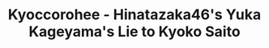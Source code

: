 ---
layout: videojs
title:  Kyoccorohee - Hinatazaka46's Yuka Kageyama's Lie to Kyoko Saito
category: tv
description: >+
    From "Kyoccorohee" (TV Asahi), November 21, 2022

    Translation by @sasori39883522
id: qH7ucsja7sw6
lang: en
subtitles: キョコロヒー日向坂46影山優佳が齊藤京子についていた嘘.en.vtt
video_url: https://www.youtube.com/embed/kIqpM8XgxQw?end=162
thumbnail: https://i.ytimg.com/vi/kIqpM8XgxQw/maxresdefault.jpg
plink: https://hinatacampaign.github.io/kyoccorohee-kage-world-cup.html
upload_date: 2022-11-25
---